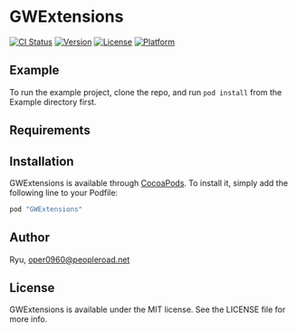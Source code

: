 # GWExtensions

[![CI Status](http://img.shields.io/travis/Ryu/GWExtensions.svg?style=flat)](https://travis-ci.org/Ryu/GWExtensions)
[![Version](https://img.shields.io/cocoapods/v/GWExtensions.svg?style=flat)](http://cocoapods.org/pods/GWExtensions)
[![License](https://img.shields.io/cocoapods/l/GWExtensions.svg?style=flat)](http://cocoapods.org/pods/GWExtensions)
[![Platform](https://img.shields.io/cocoapods/p/GWExtensions.svg?style=flat)](http://cocoapods.org/pods/GWExtensions)

## Example

To run the example project, clone the repo, and run `pod install` from the Example directory first.

## Requirements

## Installation

GWExtensions is available through [CocoaPods](http://cocoapods.org). To install
it, simply add the following line to your Podfile:

```ruby
pod "GWExtensions"
```

## Author

Ryu, oper0960@peopleroad.net

## License

GWExtensions is available under the MIT license. See the LICENSE file for more info.
